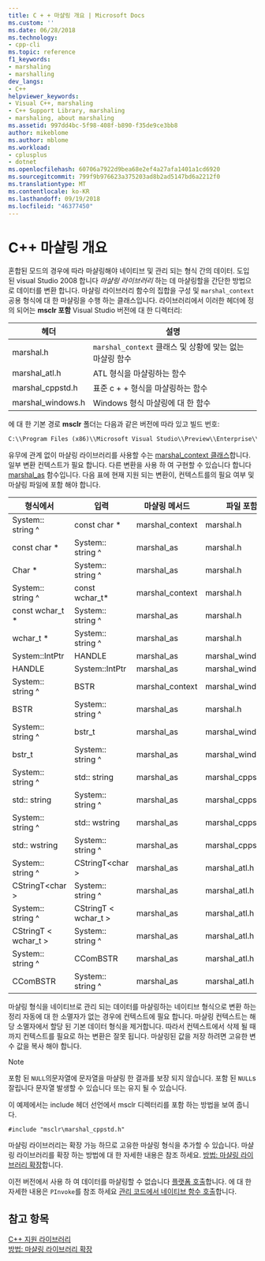 ```yaml
---
title: C + + 마샬링 개요 | Microsoft Docs
ms.custom: ''
ms.date: 06/28/2018
ms.technology:
- cpp-cli
ms.topic: reference
f1_keywords:
- marshaling
- marshalling
dev_langs:
- C++
helpviewer_keywords:
- Visual C++, marshaling
- C++ Support Library, marshaling
- marshaling, about marshaling
ms.assetid: 997dd4bc-5f98-408f-b890-f35de9ce3bb8
author: mikeblome
ms.author: mblome
ms.workload:
- cplusplus
- dotnet
ms.openlocfilehash: 60706a7922d9bea68e2ef4a27afa1401a1cd6920
ms.sourcegitcommit: 799f9b976623a375203ad8b2ad5147bd6a2212f0
ms.translationtype: MT
ms.contentlocale: ko-KR
ms.lasthandoff: 09/19/2018
ms.locfileid: "46377450"
---
```

# <a name="overview-of-marshaling-in-c"></a>C++ 마샬링 개요

혼합된 모드의 경우에 따라 마샬링해야 네이티브 및 관리 되는 형식 간의 데이터. 도입 된 visual Studio 2008 합니다 *마샬링 라이브러리* 하는 데 마샬링할을 간단한 방법으로 데이터를 변환 합니다.  마샬링 라이브러리 함수의 집합을 구성 및 `marshal_context` 공용 형식에 대 한 마샬링을 수행 하는 클래스입니다. 라이브러리에서 이러한 헤더에 정의 되어는 **msclr 포함** Visual Studio 버전에 대 한 디렉터리:

|헤더|설명|
|---------------|-----------------|
|marshal.h|`marshal_context` 클래스 및 상황에 맞는 없는 마샬링 함수|
|marshal_atl.h| ATL 형식을 마샬링하는 함수|
|marshal_cppstd.h|표준 c + + 형식을 마샬링하는 함수|
|marshal_windows.h|Windows 형식 마샬링에 대 한 함수|

에 대 한 기본 경로 **msclr** 폴더는 다음과 같은 버전에 따라 있고 빌드 번호:

```cmd
C:\\Program Files (x86)\\Microsoft Visual Studio\\Preview\\Enterprise\\VC\\Tools\\MSVC\\14.15.26528\\include\\msclr
```

유무에 관계 없이 마샬링 라이브러리를 사용할 수는 [marshal_context 클래스](../dotnet/marshal-context-class.md)합니다. 일부 변환 컨텍스트가 필요 합니다. 다른 변환을 사용 하 여 구현할 수 있습니다 합니다 [marshal_as](../dotnet/marshal-as.md) 함수입니다. 다음 표에 현재 지원 되는 변환이, 컨텍스트를의 필요 여부 및 마샬링 파일에 포함 해야 합니다.

|형식에서|입력|마샬링 메서드|파일 포함|
|---------------|-------------|--------------------|------------------|
|System:: string ^|const char \*|marshal_context|marshal.h|
|const char \*|System:: string ^|marshal_as|marshal.h|
|Char \*|System:: string ^|marshal_as|marshal.h|
|System:: string ^|const wchar_t\*|marshal_context|marshal.h|
|const wchar_t \*|System:: string ^|marshal_as|marshal.h|
|wchar_t \*|System:: string ^|marshal_as|marshal.h|
|System::IntPtr|HANDLE|marshal_as|marshal_windows.h|
|HANDLE|System::IntPtr|marshal_as|marshal_windows.h|
|System:: string ^|BSTR|marshal_context|marshal_windows.h|
|BSTR|System:: string ^|marshal_as|marshal.h|
|System:: string ^|bstr_t|marshal_as|marshal_windows.h|
|bstr_t|System:: string ^|marshal_as|marshal_windows.h|
|System:: string ^|std:: string|marshal_as|marshal_cppstd.h|
|std:: string|System:: string ^|marshal_as|marshal_cppstd.h|
|System:: string ^|std:: wstring|marshal_as|marshal_cppstd.h|
|std:: wstring|System:: string ^|marshal_as|marshal_cppstd.h|
|System:: string ^|CStringT\<char >|marshal_as|marshal_atl.h|
|CStringT\<char >|System:: string ^|marshal_as|marshal_atl.h|
|System:: string ^|CStringT < wchar_t >|marshal_as|marshal_atl.h|
|CStringT < wchar_t >|System:: string ^|marshal_as|marshal_atl.h|
|System:: string ^|CComBSTR|marshal_as|marshal_atl.h|
|CComBSTR|System:: string ^|marshal_as|marshal_atl.h|

마샬링 형식을 네이티브로 관리 되는 데이터를 마샬링하는 네이티브 형식으로 변환 하는 정리 자동에 대 한 소멸자가 없는 경우에 컨텍스트에 필요 합니다. 마샬링 컨텍스트는 해당 소멸자에서 할당 된 기본 데이터 형식을 제거합니다. 따라서 컨텍스트에서 삭제 될 때까지 컨텍스트를 필요로 하는 변환은 잘못 됩니다. 마샬링된 값을 저장 하려면 고유한 변수 값을 복사 해야 합니다.

> [!NOTE]
>  포함 된 `NULL`의문자열에 문자열을 마샬링 한 결과를 보장 되지 않습니다. 포함 된 `NULL`s 잘립니다 문자열 발생할 수 있습니다 또는 유지 될 수 있습니다.

이 예제에서는 include 헤더 선언에서 msclr 디렉터리를 포함 하는 방법을 보여 줍니다.

`#include "msclr\marshal_cppstd.h"`

마샬링 라이브러리는 확장 가능 하므로 고유한 마샬링 형식을 추가할 수 있습니다. 마샬링 라이브러리를 확장 하는 방법에 대 한 자세한 내용은 참조 하세요. [방법: 마샬링 라이브러리 확장](../dotnet/how-to-extend-the-marshaling-library.md)합니다.

이전 버전에서 사용 하 여 데이터를 마샬링할 수 없습니다 [플랫폼 호출](/dotnet/framework/interop/consuming-unmanaged-dll-functions)합니다. 에 대 한 자세한 내용은 `PInvoke`를 참조 하세요 [관리 코드에서 네이티브 함수 호출](../dotnet/calling-native-functions-from-managed-code.md)합니다.

## <a name="see-also"></a>참고 항목

[C++ 지원 라이브러리](../dotnet/cpp-support-library.md)<br/>
[방법: 마샬링 라이브러리 확장](../dotnet/how-to-extend-the-marshaling-library.md)
